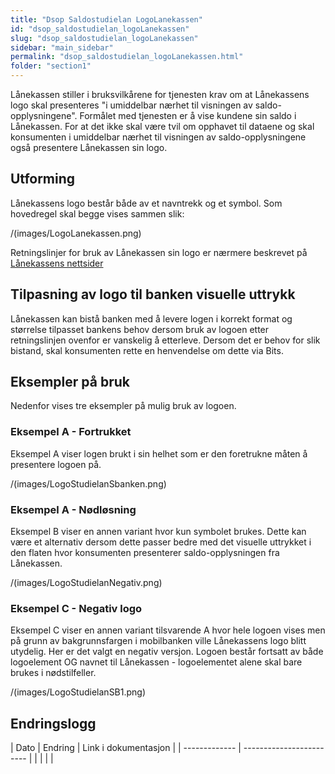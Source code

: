 ```yaml
---
title: "Dsop Saldostudielan LogoLanekassen"
id: "dsop_saldostudielan_logoLanekassen"
slug: "dsop_saldostudielan_logoLanekassen"
sidebar: "main_sidebar"
permalink: "dsop_saldostudielan_logoLanekassen.html"
folder: "section1"
---
```


Lånekassen stiller i bruksvilkårene for tjenesten krav om at Lånekassens logo skal presenteres "i umiddelbar nærhet til visningen av saldo-opplysningene". 
Formålet med tjenesten er å vise kundene sin saldo i Lånekassen. For at det ikke skal være tvil om opphavet til dataene og skal konsumenten i umiddelbar nærhet til visningen av saldo-opplysningene også presentere Lånekassen sin logo.

## Utforming
Lånekassens logo består både av et navntrekk og et symbol. Som hovedregel skal begge vises sammen slik:

/(images/LogoLanekassen.png)

Retningslinjer for bruk av Lånekassen sin logo er nærmere beskrevet på [Lånekassens nettsider](https:/www.lanekassen.no/nb-NO/presse-og-samfunnskontakt/presse/logo-og-visuell-profil/)

## Tilpasning av logo til banken visuelle uttrykk

Lånekassen kan bistå banken med å levere logen i korrekt format og størrelse tilpasset bankens behov dersom bruk av logoen etter retningslinjen ovenfor er vanskelig å etterleve. Dersom det er behov for slik bistand, skal konsumenten rette en henvendelse om dette via Bits.

## Eksempler på bruk

Nedenfor vises tre eksempler på mulig bruk av logoen.

### Eksempel A - Fortrukket
Eksempel A viser logen brukt i sin helhet som er den foretrukne måten å presentere logoen på.

/(images/LogoStudielanSbanken.png)

### Eksempel A - Nødløsning

Eksempel B viser en annen variant hvor kun symbolet brukes. Dette kan være et alternativ dersom dette passer bedre med det visuelle uttrykket i den flaten hvor konsumenten presenterer saldo-opplysningen fra Lånekassen.

/(images/LogoStudielanNegativ.png)

### Eksempel C - Negativ logo

Eksempel C viser en annen variant tilsvarende A hvor hele logoen vises men på grunn av bakgrunnsfargen i mobilbanken ville Lånekassens logo blitt utydelig. Her er det valgt en negativ versjon. Logoen består fortsatt av både logoelement OG navnet til Lånekassen - logoelementet alene skal bare brukes i nødstilfeller.

/(images/LogoStudielanSB1.png)

## Endringslogg

| Dato | Endring | Link i dokumentasjon |
| ------------- | ------------------------ |  | |   | |

